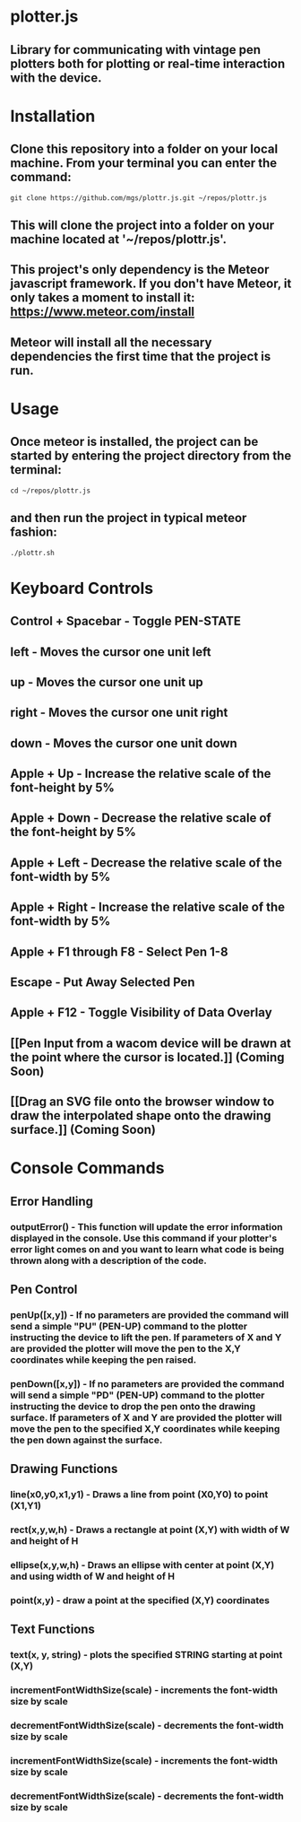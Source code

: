 # plotter.js
## Library for communicating with vintage pen plotters both for plotting or real-time interaction with the device.
# Installation
## Clone this repository into a folder on your local machine. From your terminal you can enter the command:
`git clone https://github.com/mgs/plottr.js.git ~/repos/plottr.js`
## This will clone the project into a folder on your machine located at '~/repos/plottr.js'.
## This project's only dependency is the Meteor javascript framework. If you don't have Meteor, it only takes a moment to install it: https://www.meteor.com/install
## Meteor will install all the necessary dependencies the first time that the project is run. 
# Usage
## Once meteor is installed, the project can be started by entering the project directory from the terminal:
`cd ~/repos/plottr.js`
## and then run the project in typical meteor fashion:
`./plottr.sh`
# Keyboard Controls
## Control + Spacebar - Toggle PEN-STATE
## left - Moves the cursor one unit left
## up - Moves the cursor one unit up
## right - Moves the cursor one unit right
## down - Moves the cursor one unit down
## Apple + Up - Increase the relative scale of the font-height by 5% 
## Apple + Down - Decrease the relative scale of the font-height by 5%
## Apple + Left - Decrease the relative scale of the font-width by 5%
## Apple + Right - Increase the relative scale of the font-width by 5%
## Apple + F1 through F8 - Select Pen 1-8
## Escape - Put Away Selected Pen
## Apple + F12 - Toggle Visibility of Data Overlay
## [[Pen Input from a wacom device will be drawn at the point where the cursor is located.]] (Coming Soon)
## [[Drag an SVG file onto the browser window to draw the interpolated shape onto the drawing surface.]] (Coming Soon)
# Console Commands
## Error Handling
### outputError() - This function will update the error information displayed in the console. Use this command if your plotter's error light comes on and you want to learn what code is being thrown along with a description of the code.
## Pen Control
### penUp([x,y]) - If no parameters are provided the command will send a simple "PU" (PEN-UP) command to the plotter instructing the device to lift the pen. If parameters of X and Y are provided the plotter will move the pen to the X,Y coordinates while keeping the pen raised.
### penDown([x,y]) - If no parameters are provided the command will send a simple "PD" (PEN-UP) command to the plotter instructing the device to drop the pen onto the drawing surface. If parameters of X and Y are provided the plotter will move the pen to the specified X,Y coordinates while keeping the pen down against the surface.
## Drawing Functions
### line(x0,y0,x1,y1) - Draws a line from point (X0,Y0) to point (X1,Y1)
### rect(x,y,w,h) - Draws a rectangle at point (X,Y) with width of W and height of H
### ellipse(x,y,w,h) - Draws an ellipse with center at point (X,Y) and using width of W and height of H
### point(x,y) - draw a point at the specified (X,Y) coordinates
## Text Functions
### text(x, y, string) - plots the specified STRING starting at point (X,Y)
### incrementFontWidthSize(scale) - increments the font-width size by scale
### decrementFontWidthSize(scale) - decrements the font-width size by scale
### incrementFontWidthSize(scale) - increments the font-width size by scale
### decrementFontWidthSize(scale) - decrements the font-width size by scale
